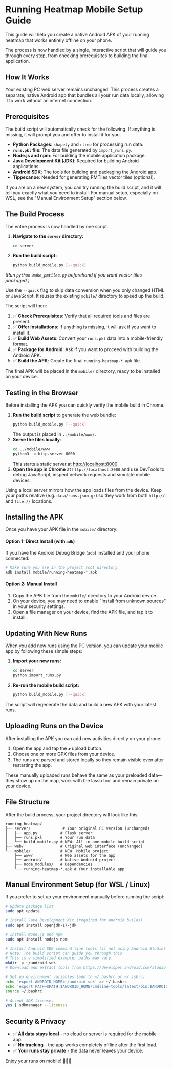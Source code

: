 # Running Heatmap Mobile Setup Guide

This guide will help you create a native Android APK of your running heatmap that works entirely offline on your phone.

The process is now handled by a single, interactive script that will guide you through every step, from checking prerequisites to building the final application.

## How It Works

Your existing PC web server remains unchanged. This process creates a separate, native Android app that bundles all your run data locally, allowing it to work without an internet connection.

## Prerequisites

The build script will automatically check for the following. If anything is missing, it will prompt you and offer to install it for you.

*   **Python Packages**: `shapely` and `rtree` for processing run data.
*   **`runs.pkl` file**: The data file generated by `import_runs.py`.
*   **Node.js and npm**: For building the mobile application package.
*   **Java Development Kit (JDK)**: Required for building Android applications.
*   **Android SDK**: The tools for building and packaging the Android app.
*   **Tippecanoe**: Needed for generating PMTiles vector tiles (optional).

If you are on a new system, you can try running the build script, and it will tell you exactly what you need to install. For manual setup, especially on WSL, see the "Manual Environment Setup" section below.

## The Build Process

The entire process is now handled by one script.

1.  **Navigate to the `server` directory:**
    ```bash
    cd server
    ```

2.  **Run the build script:**
    ```bash
    python build_mobile.py [--quick]
    ```
   *(Run `python make_pmtiles.py` beforehand if you want vector tiles packaged.)*
   
   Use the `--quick` flag to skip data conversion when you only changed HTML or JavaScript. It reuses the existing `mobile/` directory to speed up the build.

The script will then:
1.  ✅ **Check Prerequisites**: Verify that all required tools and files are present.
2.  ✅ **Offer Installations**: If anything is missing, it will ask if you want to install it.
3.  ✅ **Build Web Assets**: Convert your `runs.pkl` data into a mobile-friendly format.
4.  ✅ **Package for Android**: Ask if you want to proceed with building the Android APK.
5.  ✅ **Build the APK**: Create the final `running-heatmap-*.apk` file.

The final APK will be placed in the `mobile/` directory, ready to be installed on your device.

## Testing in the Browser

Before installing the APK you can quickly verify the mobile build in Chrome.

1. **Run the build script** to generate the web bundle:
   ```bash
   python build_mobile.py [--quick]
   ```
   The output is placed in `../mobile/www/`.
2. **Serve the files locally**:
   ```bash
   cd ../mobile/www
   python3 -m http.server 8000
   ```
   This starts a static server at <http://localhost:8000>.
3. **Open the app in Chrome** at `http://localhost:8000` and use DevTools to
   debug JavaScript, inspect network requests and simulate mobile devices.

Using a local server mirrors how the app loads files from the device. Keep your
paths relative (e.g. `data/runs.json.gz`) so they work from both `http://` and
`file://` locations.

## Installing the APK

Once you have your APK file in the `mobile/` directory:

#### Option 1: Direct Install (with `adb`)
If you have the Android Debug Bridge (`adb`) installed and your phone connected:
```bash
# Make sure you are in the project root directory
adb install mobile/running-heatmap-*.apk
```

#### Option 2: Manual Install
1.  Copy the APK file from the `mobile/` directory to your Android device.
2.  On your device, you may need to enable "Install from unknown sources" in your security settings.
3.  Open a file manager on your device, find the APK file, and tap it to install.

## Updating With New Runs

When you add new runs using the PC version, you can update your mobile app by following these simple steps:

1.  **Import your new runs:**
    ```bash
    cd server
    python import_runs.py
    ```

2.  **Re-run the mobile build script:**
    ```bash
    python build_mobile.py [--quick]
    ```
The script will regenerate the data and build a new APK with your latest runs.

## Uploading Runs on the Device

After installing the APK you can add new activities directly on your phone:

1.  Open the app and tap the **⤴** upload button.
2.  Choose one or more GPX files from your device.
3.  The runs are parsed and stored locally so they remain visible even after restarting the app.

These manually uploaded runs behave the same as your preloaded data—they show up on the map, work with the lasso tool and remain private on your device.

## File Structure

After the build process, your project directory will look like this:

```
running-heatmap/
├── server/              # Your original PC version (unchanged)
│   ├── app.py          # Flask server
│   ├── runs.pkl        # Your run data
│   └── build_mobile.py # NEW: All-in-one mobile build script
├── web/                # Original web interface (unchanged)
└── mobile/             # NEW: Mobile project
    ├── www/            # Web assets for the app
    ├── android/        # Native Android project
    ├── node_modules/   # Dependencies
    └── running-heatmap-*.apk # Your installable app
```

## Manual Environment Setup (for WSL / Linux)

If you prefer to set up your environment manually before running the script:

```bash
# Update package list
sudo apt update

# Install Java Development Kit (required for Android builds)
sudo apt install openjdk-17-jdk

# Install Node.js and npm
sudo apt install nodejs npm

# Install Android SDK command line tools (if not using Android Studio)
# Note: The build script can guide you through this.
# This is a simplified example; paths may vary.
mkdir -p ~/android-sdk
# Download and extract tools from https://developer.android.com/studio

# Set up environment variables (add to ~/.bashrc or ~/.zshrc)
echo 'export ANDROID_HOME=~/android-sdk' >> ~/.bashrc
echo 'export PATH=$PATH:$ANDROID_HOME/cmdline-tools/latest/bin:$ANDROID_HOME/platform-tools' >> ~/.bashrc
source ~/.bashrc

# Accept SDK licenses
yes | sdkmanager --licenses
```

## Security & Privacy

*   ✅ **All data stays local** - no cloud or server is required for the mobile app.
*   ✅ **No tracking** - the app works completely offline after the first load.
*   ✅ **Your runs stay private** - the data never leaves your device.

Enjoy your runs on mobile! 🏃‍♂️📱
